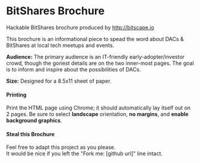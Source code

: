 # BitShares Brochure

Hackable BitShares brochure produced by http://bitscape.io

This brochure is an informational piece to spead the word about DACs & BitShares at local tech meetups and events.

**Audience:** The primary audience is an IT-friendly early-adopter/investor crowd, though the goriest details are on the two inner-most pages. The goal is to inform and inspire about the possibilities of DACs.

**Size:** Designed for a 8.5x11 sheet of paper.

#### Printing 

Print the HTML page using Chrome; it should automatically lay itself out on 2 pages. Be sure to select **landscape** orientation, **no margins**, and **enable background graphics**.

#### Steal this Brochure

Feel free to adapt this project as you please.  
It would be nice if you left the "Fork me: [github url]" line intact.